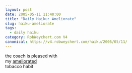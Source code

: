 ```yaml
---
layout: post
date: 2005-05-11 11:40:00
title: "Daily Haiku: Ameliorate"
slug: haiku-ameliorate
tags:
  - daily haiku
category: RobWeychert.com V4
canonical: https://v4.robweychert.com/haiku/2005/05/11/
---
```


the coach is pleased with  
my [ameliorated](http://dictionary.reference.com/wordoftheday/archive/2005/05/11.html)  
tobacco habit